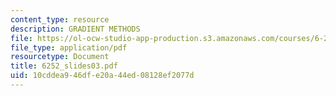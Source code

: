 ```yaml
---
content_type: resource
description: GRADIENT METHODS
file: https://ol-ocw-studio-app-production.s3.amazonaws.com/courses/6-252j-nonlinear-programming-spring-2003/10cddea946dfe20a44ed08128ef2077d_6252_slides03.pdf
file_type: application/pdf
resourcetype: Document
title: 6252_slides03.pdf
uid: 10cddea9-46df-e20a-44ed-08128ef2077d
---
```

